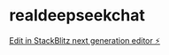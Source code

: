 # realdeepseekchat

[Edit in StackBlitz next generation editor ⚡️](https://stackblitz.com/~/github.com/somewhereoverthere1/realdeepseekchat)